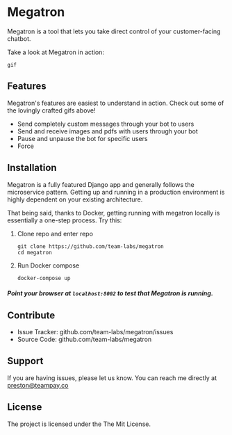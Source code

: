 Megatron
========

Megatron is a tool that lets you take direct control of your customer-facing
chatbot.

Take a look at Megatron in action:

	gif

Features
--------

Megatron's features are easiest to understand in action. Check out some 
of the lovingly crafted gifs above!
- Send completely custom messages through your bot to users
- Send and receive images and pdfs with users through your bot
- Pause and unpause the bot for specific users
- Force 

Installation
------------

Megatron is a fully featured Django app and generally follows the microservice
pattern. Getting up and running in a production environment is highly dependent
on your existing architecture.

That being said, thanks to Docker, getting running with megatron locally
is essentially a one-step process. Try this: 
1. Clone repo and enter repo
	```
	git clone https://github.com/team-labs/megatron
	cd megatron
	```
2. Run Docker compose
	```
	docker-compose up
	```

##### Point your browser at `localhost:8002` to test that Megatron is running.

Contribute
----------

- Issue Tracker: github.com/team-labs/megatron/issues
- Source Code: github.com/team-labs/megatron

Support
-------

If you are having issues, please let us know.
You can reach me directly at preston@teampay.co

License
-------

The project is licensed under the The Mit License.

